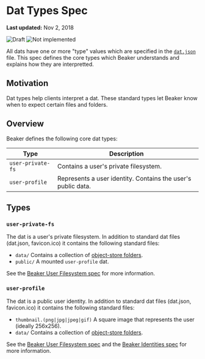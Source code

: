 # Dat Types Spec

**Last updated:** Nov 2, 2018

![Draft](https://img.shields.io/badge/Draft-In%20progress-yellow.svg) ![Not implemented](https://img.shields.io/badge/Status-Not%20implemented-red.svg)

All dats have one or more "type" values which are specified in the [`dat.json`](https://github.com/datprotocol/dat.json) file. This spec defines the core types which Beaker understands and explains how they are interpretted.

## Motivation

Dat types help clients interpret a dat. These standard types let Beaker know when to expect certain files and folders.

## Overview

Beaker defines the following core dat types:

|Type|Description|
|-|-|
|`user-private-fs`|Contains a user's private filesystem.|
|`user-profile`|Represents a user identity. Contains the user's public data.|

## Types

### `user-private-fs`

The dat is a user's private filesystem. In addition to standard dat files (dat.json, favicon.ico) it contains the following standard files:

 - `data/` Contains a collection of [object-store folders](./object-store-folder.md).
 - `public/` A mounted `user-profile` dat.

See the [Beaker User Filesystem spec](./beaker-user-fs.md) for more information.

### `user-profile`

The dat is a public user identity. In addition to standard dat files (dat.json, favicon.ico) it contains the following standard files:

 - `thumbnail.(png|jpg|jpeg|gif)` A square image that represents the user (ideally 256x256).
 - `data/` Contains a collection of [object-store folders](./object-store-folder.md).

See the [Beaker User Filesystem spec](./beaker-user-fs.md) and the [Beaker Identities spec](./beaker-identities.md) for more information.

